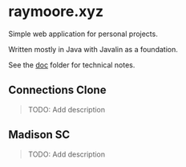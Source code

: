 # raymoore.xyz

Simple web application for personal projects.

Written mostly in Java with Javalin as a foundation.

See the [doc](doc) folder for technical notes.

## Connections Clone

> TODO: Add description

## Madison SC

> TODO: Add description
